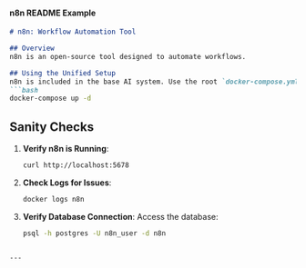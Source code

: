 
#### **n8n README Example**
```markdown
# n8n: Workflow Automation Tool

## Overview
n8n is an open-source tool designed to automate workflows.

## Using the Unified Setup
n8n is included in the base AI system. Use the root `docker-compose.yml` to launch all services:
```bash
docker-compose up -d
```

## Sanity Checks
1. **Verify n8n is Running**:
   ```bash
   curl http://localhost:5678
   ```

2. **Check Logs for Issues**:
   ```bash
   docker logs n8n
   ```

3. **Verify Database Connection**:
   Access the database:
   ```bash
   psql -h postgres -U n8n_user -d n8n
   ```
```

---
